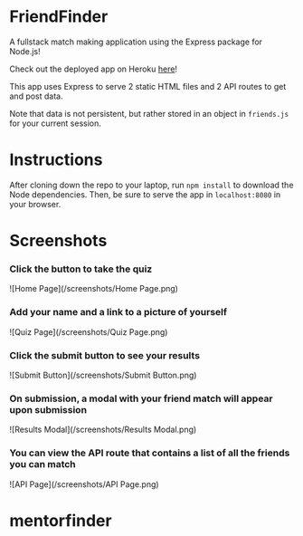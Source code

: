 # FriendFinder
A fullstack match making application using the Express package for Node.js!

Check out the deployed app on Heroku [here](https://friend-finder-express.herokuapp.com/)!

This app uses Express to serve 2 static HTML files and 2 API routes to get and post data.

Note that data is not persistent, but rather stored in an object in `friends.js` for your current session.


# Instructions
After cloning down the repo to your laptop, run `npm install` to download the Node dependencies.
Then, be sure to serve the app in `localhost:8080` in your browser.


# Screenshots

### Click the button to take the quiz
![Home Page](/screenshots/Home Page.png)

### Add your name and a link to a picture of yourself
![Quiz Page](/screenshots/Quiz Page.png)

### Click the submit button to see your results
![Submit Button](/screenshots/Submit Button.png)

### On submission, a modal with your friend match will appear upon submission
![Results Modal](/screenshots/Results Modal.png)

### You can view the API route that contains a list of all the friends you can match 
![API Page](/screenshots/API Page.png)

# mentorfinder
